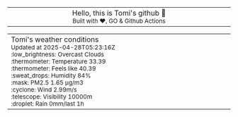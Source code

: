
<div align="center">
<table>
<tbody>
<td align="center">
<img width="2000" height="0"><br>
Hello, this is Tomi's github 👋<br>
<sup>Built with ❤️, GO & Github Actions</sup><br>
<img width="2000" height="0">
</td>
</tbody>
</table>
</div>
<table>
<tbody>
<td align="left">
<img width="2000" height="0"><br>
Tomi's weather conditions<br>
<sup>Updated at 2025-04-28T05:23:16Z</sup><br>
<sup>:low_brightness: Overcast Clouds</sup><br>
<sup>:thermometer: Temperature 33.39 </sup><br>
<sup>:thermometer: Feels like 40.39</sup><br>
<sup>:sweat_drops: Humidity 84%</sup><br>
<sup>:mask: PM2.5 1.65 μg/m3</sup><br>
<sup>:cyclone: Wind 2.99m/s </sup><br>
<sup>:telescope: Visibility 10000m </sup><br>
<sup>:droplet: Rain 0mm/last 1h </sup><br>
<img width="2000" height="0">
</td>
<td align="left">
<img width="2000" height="0"><br>
<br>
<img width="2000" height="0">
</td>
</tbody>
</table>
</div>
    